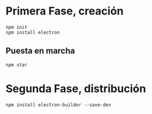 # Primera Fase, creación

`npm init`  
`npm install electron`
  

## Puesta en marcha  
`npm star`

# Segunda Fase, distribución  
`npm install electron-builder --save-dev`

